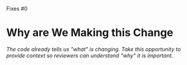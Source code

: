 <!--
Thank you for contributing to the django-canary-endpoint project!

Please review the contributing guidelines, ensure pre-existing tests
are passing, and submit/update tests related to your code.
-->

Fixes #0


# Why are We Making this Change

_The code already tells us "what" is changing.  Take this opportunity
to provide context so reviewers can understand "why" it is important._
